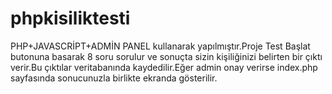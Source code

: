 # phpkisiliktesti
 PHP+JAVASCRİPT+ADMİN PANEL kullanarak yapılmıştır.Proje Test Başlat butonuna basarak 8 soru sorulur ve sonuçta sizin kişiliğinizi belirten bir çıktı verir.Bu çıktılar veritabanında kaydedilir.Eğer admin onay verirse index.php sayfasında sonucunuzla birlikte ekranda gösterilir.
